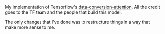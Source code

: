 My implementation of Tensorflow's [data-conversion-attention](https://github.com/tensorflow/tfjs-examples/tree/master/date-conversion-attention).
All the credit goes to the TF team and the people that build this model.

The only changes that I've done was to restructure things in a way that make more sense to me.
